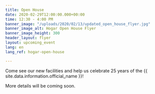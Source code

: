 ```yaml
---
title: Open House
date: 2020-02-29T12:00:00.000+00:00
time: 12:30 - 4:00 PM
banner_image: "/uploads/2020/02/13/updated_open_house_flyer.jpg"
banner_image_alt: Hogar Open House Flyer
banner_image_height: 300
header_layout: flyer
layout: upcoming_event
lang: en
lang_ref: hogar-open-house

---
```

Come see our new facilities and help us celebrate 25 years of the {{ site.data.information.official_name }}!

More details will be coming soon.

